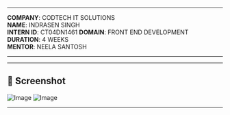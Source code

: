 


---
**COMPANY**: CODTECH IT SOLUTIONS  
**NAME**: INDRASEN SINGH  
**INTERN ID**: CT04DN1461
**DOMAIN**: FRONT END DEVELOPMENT  
**DURATION**: 4 WEEKS  
**MENTOR**: NEELA SANTOSH  

---

---

## 📸 Screenshot

![Image](https://github.com/user-attachments/assets/8a92dab0-473c-4f4e-8e3a-ba7388b11e3c)
![Image](https://github.com/user-attachments/assets/01cb791d-7b43-481d-a561-93c1ac1cf311)

---



